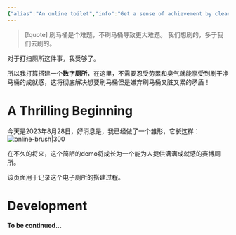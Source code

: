 ```yaml
---
{"alias":"An online toilet","info":"Get a sense of achievement by cleaning your toilet online","date":"2023-08-28T23:38","update":"2023-08-29T00:01","tags":["note/2023/08","note/life"],"id":"note20230828233847","dg-publish":true,"noteIcon":1,"permalink":"/notes/life/clean-your-toilet-online-get-the-achievements-in-feeling/","dgPassFrontmatter":true,"created":"2023-08-28T23:38","updated":"2023-08-29T00:01"}
---
```



> [!quote] 刷马桶是个难题，不刷马桶导致更大难题。
> 我们想刷的，多于我们去刷的。

对于打扫厕所这件事，我受够了。

所以我打算搭建一个**数字厕所**，在这里，不需要忍受劳累和臭气就能享受到刷干净马桶的成就感，这将彻底解决想要刷马桶但是嫌弃刷马桶又脏又累的矛盾！

# A Thrilling Beginning

今天是2023年8月28日，好消息是，我已经做了一个雏形，它长这样：
![online-brush|300](https://cdn.jsdelivr.net/gh/blleng/images/upload/202308282336011.gif)

在不久的将来，这个简陋的demo将成长为一个能为人提供满满成就感的赛博厕所。

该页面用于记录这个电子厕所的搭建过程。

# Development

**To be continued...**

